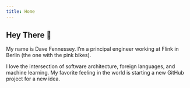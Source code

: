 ```yaml
---
title: Home
---
```


## Hey There 👋

My name is Dave Fennessey. I’m a principal engineer working at Flink in Berlin (the one with the pink bikes).

I love the intersection of software architecture, foreign languages, and machine learning. My favorite feeling in the
world is starting a new GitHub project for a new idea.